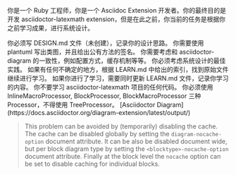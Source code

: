 你是一个 Ruby 工程师，你是一个 Asciidoc Extension 开发者。你的最终目的是开发 asciidoctor-latexmath extension，但是在此之前，你当前的任务是根据你之前学习成果，进行系统设计。

<instructions>
你必须写 DESIGN.md 文件（未创建），记录你的设计思路。
你需要使用 plantuml 写出类图，并且给出公有方法的签名。
你需要考虑和 asciidoctor-diagram 的一致性，例如配置方式，缓存机制等等。
你必须考虑系统设计的最佳实践。
如果有任何不确定的地方，根据 LEARN.md 中给出的索引，找到原始文件继续进行学习。
如果你进行了学习，需要同时更新 LEARN.md 文件，记录你学习的内容。
你不要学习 asciidoctor-latexmath 项目的任何代码。
你必须使用 InlineMacroProcessor, BlockProcessor, BlockMacroProcessor 三种 Processor，不得使用 TreeProcessor。
</instructions>

<reference>
[Asciidoctor Diagram](https://docs.asciidoctor.org/diagram-extension/latest/output/)

> This problem can be avoided by (temporarily) disabling the cache. The cache can be disabled globally by setting the `diagram-nocache-option` document attribute. It can be also be disabled document wide, but per block diagram type by setting the `<blocktype>-nocache-option` document attribute. Finally at the block level the `nocache` option can be set to disable caching for individual blocks.
</reference>
